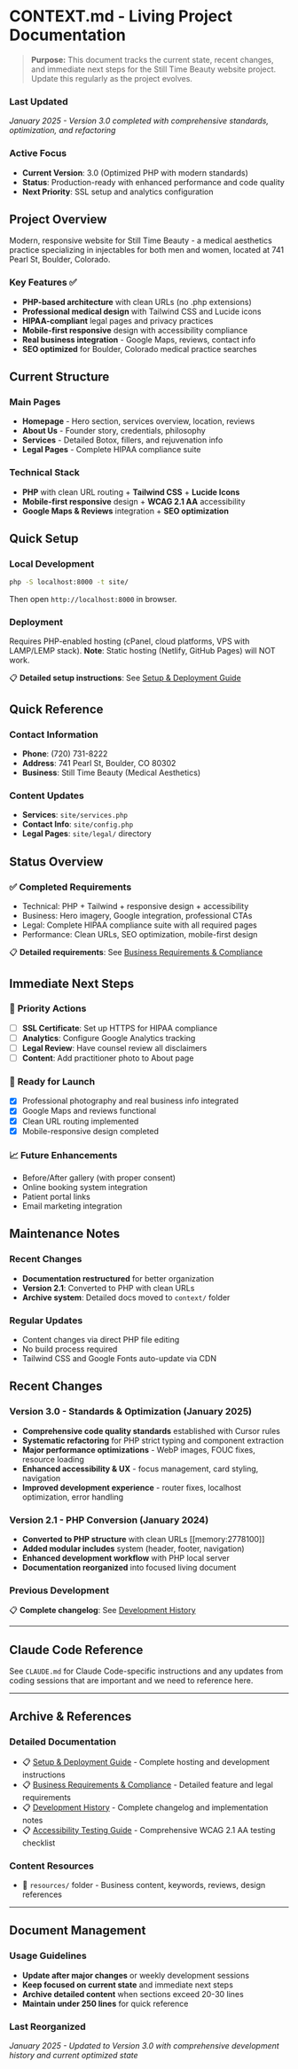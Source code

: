 # CONTEXT.md - Living Project Documentation

> **Purpose:** This document tracks the current state, recent changes, and immediate next steps for the Still Time Beauty website project. Update this regularly as the project evolves.

### Last Updated
*January 2025 - Version 3.0 completed with comprehensive standards, optimization, and refactoring*

### Active Focus
- **Current Version**: 3.0 (Optimized PHP with modern standards)
- **Status**: Production-ready with enhanced performance and code quality
- **Next Priority**: SSL setup and analytics configuration

## Project Overview

Modern, responsive website for Still Time Beauty - a medical aesthetics practice specializing in injectables for both men and women, located at 741 Pearl St, Boulder, Colorado.

### Key Features ✅
- **PHP-based architecture** with clean URLs (no .php extensions)
- **Professional medical design** with Tailwind CSS and Lucide icons
- **HIPAA-compliant** legal pages and privacy practices
- **Mobile-first responsive** design with accessibility compliance
- **Real business integration** - Google Maps, reviews, contact info
- **SEO optimized** for Boulder, Colorado medical practice searches

## Current Structure

### Main Pages
- **Homepage** - Hero section, services overview, location, reviews
- **About Us** - Founder story, credentials, philosophy  
- **Services** - Detailed Botox, fillers, and rejuvenation info
- **Legal Pages** - Complete HIPAA compliance suite

### Technical Stack
- **PHP** with clean URL routing + **Tailwind CSS** + **Lucide Icons**
- **Mobile-first responsive** design + **WCAG 2.1 AA** accessibility
- **Google Maps & Reviews** integration + **SEO optimization**

## Quick Setup

### Local Development
```bash
php -S localhost:8000 -t site/
```
Then open `http://localhost:8000` in browser.

### Deployment
Requires PHP-enabled hosting (cPanel, cloud platforms, VPS with LAMP/LEMP stack).
**Note**: Static hosting (Netlify, GitHub Pages) will NOT work.

📋 **Detailed setup instructions**: See [Setup & Deployment Guide](context/setup-guide.md)

## Quick Reference

### Contact Information
- **Phone**: (720) 731-8222
- **Address**: 741 Pearl St, Boulder, CO 80302
- **Business**: Still Time Beauty (Medical Aesthetics)

### Content Updates
- **Services**: `site/services.php`
- **Contact Info**: `site/config.php`  
- **Legal Pages**: `site/legal/` directory

## Status Overview

### ✅ **Completed Requirements**
- Technical: PHP + Tailwind + responsive design + accessibility
- Business: Hero imagery, Google integration, professional CTAs
- Legal: Complete HIPAA compliance suite with all required pages
- Performance: Clean URLs, SEO optimization, mobile-first design

📋 **Detailed requirements**: See [Business Requirements & Compliance](context/business-requirements.md)

## Immediate Next Steps

### 🎯 **Priority Actions**
- [ ] **SSL Certificate**: Set up HTTPS for HIPAA compliance
- [ ] **Analytics**: Configure Google Analytics tracking
- [ ] **Legal Review**: Have counsel review all disclaimers
- [ ] **Content**: Add practitioner photo to About page

### 🚀 **Ready for Launch**
- [x] Professional photography and real business info integrated
- [x] Google Maps and reviews functional
- [x] Clean URL routing implemented
- [x] Mobile-responsive design completed

### 📈 **Future Enhancements**
- Before/After gallery (with proper consent)
- Online booking system integration
- Patient portal links
- Email marketing integration

## Maintenance Notes

### Recent Changes
- **Documentation restructured** for better organization
- **Version 2.1**: Converted to PHP with clean URLs
- **Archive system**: Detailed docs moved to `context/` folder

### Regular Updates
- Content changes via direct PHP file editing
- No build process required
- Tailwind CSS and Google Fonts auto-update via CDN

## Recent Changes

### Version 3.0 - Standards & Optimization (January 2025)
- **Comprehensive code quality standards** established with Cursor rules
- **Systematic refactoring** for PHP strict typing and component extraction  
- **Major performance optimizations** - WebP images, FOUC fixes, resource loading
- **Enhanced accessibility & UX** - focus management, card styling, navigation
- **Improved development experience** - router fixes, localhost optimization, error handling

### Version 2.1 - PHP Conversion (January 2024)
- **Converted to PHP structure** with clean URLs [[memory:2778100]]
- **Added modular includes** system (header, footer, navigation)
- **Enhanced development workflow** with PHP local server
- **Documentation reorganized** into focused living document

### Previous Development
📋 **Complete changelog**: See [Development History](context/development-history.md)

---

## Claude Code Reference
See `CLAUDE.md` for Claude Code-specific instructions and any updates from coding sessions that are important and we need to reference here.

---

## Archive & References

### Detailed Documentation
- 📋 [Setup & Deployment Guide](context/setup-guide.md) - Complete hosting and development instructions
- 📋 [Business Requirements & Compliance](context/business-requirements.md) - Detailed feature and legal requirements  
- 📋 [Development History](context/development-history.md) - Complete changelog and implementation notes
- 📋 [Accessibility Testing Guide](context/accessibility-testing.md) - Comprehensive WCAG 2.1 AA testing checklist

### Content Resources
- 📁 `resources/` folder - Business content, keywords, reviews, design references

---

## Document Management

### Usage Guidelines
- **Update after major changes** or weekly development sessions
- **Keep focused on current state** and immediate next steps
- **Archive detailed content** when sections exceed 20-30 lines
- **Maintain under 250 lines** for quick reference

### Last Reorganized
*January 2025 - Updated to Version 3.0 with comprehensive development history and current optimized state*